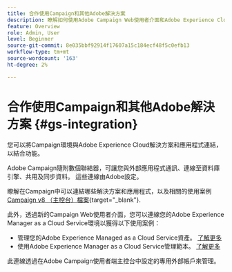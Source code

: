 ```yaml
---
title: 合作使用Campaign和其他Adobe解決方案
description: 瞭解如何使用Adobe Campaign Web使用者介面和Adobe Experience Cloud解決方案與應用程式
feature: Overview
role: Admin, User
level: Beginner
source-git-commit: 8e035bbf92914f17607a15c184ecf48f5c0efb13
workflow-type: tm+mt
source-wordcount: '163'
ht-degree: 2%

---
```


# 合作使用Campaign和其他Adobe解決方案 {#gs-integration}

您可以將Campaign環境與Adobe Experience Cloud解決方案和應用程式連結，以結合功能。

Adobe Campaign隨附數個聯結器，可讓您與外部應用程式通訊、連線至資料庫引擎、共用及同步資料。 這些連線由Adobe設定。

瞭解在Campaign中可以連結哪些解決方案和應用程式，以及相關的使用案例 [Campaign v8 （主控台）檔案](https://experienceleague.adobe.com/docs/campaign/campaign-v8/connect/integration.html){target="_blank"}.

此外，透過新的Campaign Web使用者介面，您可以連線您的Adobe Experience Manager as a Cloud Service環境以獲得以下使用案例：

* 管理您的Adobe Experience Managed as a Cloud Service資產。 [了解更多](aem-assets.md)
* 使用Adobe Experience Manager as a Cloud Service管理範本。 [了解更多](aem-content.md)

此連線透過在Adobe Campaign使用者端主控台中設定的專用外部帳戶來管理。